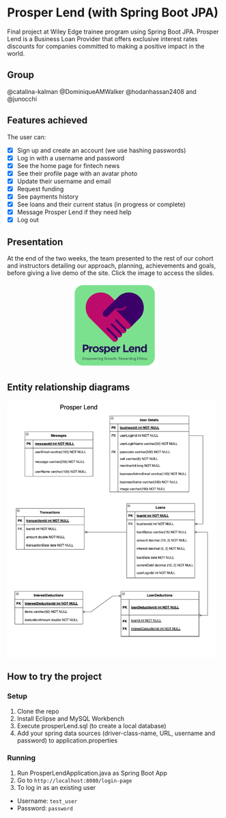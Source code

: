 # Prosper Lend (with Spring Boot JPA)
Final project at Wiley Edge trainee program using Spring Boot JPA. Prosper Lend is a Business Loan Provider that offers exclusive interest rates discounts for companies committed to making a positive impact in the world.

## Group
@catalina-kalman @DominiqueAMWalker @hodanhassan2408 and @junocchi

## Features achieved
The user can:
- [x] Sign up and create an account (we use hashing passwords)
- [x] Log in with a username and password
- [x] See the home page for fintech news
- [x] See their profile page with an avatar photo
- [x] Update their username and email
- [x] Request funding
- [x] See payments history
- [x] See loans and their current status (in progress or complete)
- [x] Message Prosper Lend if they need help
- [x] Log out

## Presentation
At the end of the two weeks, the team presented to the rest of our cohort and instructors detailing our approach, planning, achievements and goals, before giving a live demo of the site. Click the image to access the slides.

<p align="center">
<a href="[https://drive.google.com/file/d/1pFIStTqxkfCCAvBrJhD5ji71xJYA2mbA/view?usp=share_link](https://drive.google.com/file/d/15TOZVcwI31lBQp5FsmJnBV7MlGT0epre/view?usp=sharing)">
<img width="200" alt="image" src="ProsperLend/src/main/resources/static/images/prosper-logo.png">
</a>
</p>

## Entity relationship diagrams
<img height="600" src="sql-and-images/images/ERD diagrams.png"> 

## How to try the project

### Setup
1. Clone the repo
2. Install Eclipse and MySQL Workbench
3. Execute prosperLend.sql (to create a local database)
4. Add your spring data sources (driver-class-name, URL, username and password) to application.properties
   
### Running
1. Run ProsperLendApplication.java as Spring Boot App
2. Go to `http://localhost:8080/login-page`
3. To log in as an existing user
- Username: `test_user`
- Password: `password`
